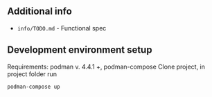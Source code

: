 ## Additional info

- `info/TODO.md` - Functional spec

## Development environment setup

Requirements: podman v. 4.4.1 +, podman-compose
Clone project, in project folder run

```
podman-compose up

```
